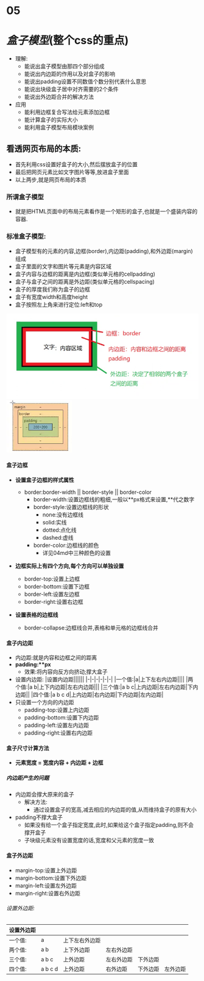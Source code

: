 # 05 
# **_盒子模型_**(整个css的重点)
+ 理解:
    + 能说出盒子模型由那四个部分组成
    + 能说出内边距的作用以及对盒子的影响
    + 能说出padding设置不同数值个数分别代表什么意思
    + 能说出块级盒子居中对齐需要的2个条件
    + 能说出外边距合并的解决方法
+ 应用
    + 能利用边框复合写法给元素添加边框
    + 能计算盒子的实际大小
    + 能利用盒子模型布局模块案例

## 看透网页布局的本质:
+ 首先利用css设置好盒子的大小,然后摆放盒子的位置
+ 最后把网页元素比如文字图片等等,放进盒子里面
+ 以上两步,就是网页布局的本质

### 所谓盒子模型
+ 就是把HTML页面中的布局元素看作是一个矩形的盒子,也就是一个盛装内容的容器.
### 标准盒子模型:
+ 盒子模型有的元素的内容,边框(border),内边距(padding),和外边距(margin) 组成
+ 盒子里面的文字和图片等元素是内容区域
+ 盒子内容与边框的距离是内边框(类似单元格的cellpadding)
+ 盒子与盒子之间的距离是外边距(类似单元格的cellspacing)
+ 盒子的厚度我们称为盒子的边框
+ 盒子有宽度width和高度height
+ 盒子按照左上角来进行定位:left和top

![alt hezimoxin](./image/hezi.jpg "hezi")
![alt hezimoxin](./image/%E7%9B%92%E5%AD%90.png)

#### 盒子边框
+ **设置盒子边框的样式属性**
    + border:border-width || border-style || border-color
        + border-width:设置边框线的粗细,一般以**px格式来设置,\**代之数字
        + border-style:设置边框线的形状
            + none:没有边框线
            + solid:实线
            + dotted:点化线
            + dashed:虚线
        + border-color:边框线的颜色
            + 详见04md中三种颜色的设置
+ **边框实际上有四个方向,每个方向可以单独设置**
    + border-top:设置上边框
    + border-bottom:设置下边框
    + border-left:设置左边框
    + border-right:设置右边框

+ **设置表格的边框线**
    + border-collapse:边框线合并,表格和单元格的边框线合并

#### 盒子内边距
+ 内边距:就是内容和边框之间的距离
+ **padding:*\*px**
    + 效果:将内容向反方向挤动;撑大盒子
+ 设置内边距:
    |设置内边距||||||
    |-|-|-|-|-|-|
    |一个值:|a|上下左右内边距||||
    |两个值:|a b|上下内边距|左右内边距|||
    |三个值:|a b c|上内边距|左右内边距|下内边距||
    |四个值:|a b c d|上内边距|右内边距|下内边距|左内边距|
+ 只设置一个方向的内边距
    + padding-top:设置上内边距
    + padding-bottom:设置下内边距
    + padding-left:设置左内边距
    + padding-right:设置右内边距

#### 盒子尺寸计算方法
+ **元素宽度 = 宽度内容 + 内边距 + 边框**

##### 内边距产生的问题
+ 内边距会撑大原来的盒子
    + 解决方法:
        + 通过设置盒子的宽高,减去相应的内边距的值,从而维持盒子的原有大小
+ padding不撑大盒子 
    + 如果没有给一个盒子指定宽度,此时,如果给这个盒子指定padding,则不会撑开盒子
    + 子块级元素没有设置宽度的话,宽度和父元素的宽度一致

#### 盒子外边距
+ margin-top:设置上外边距
+ margin-bottom:设置下外边距
+ margin-left:设置左外边距
+ margin-right:设置右外边距

###### 设置外边距:
|设置外边距||||||
|-|-|-|-|-|-|
|一个值:|a|上下左右外边距||||
|两个值:|a b|上下外边距|左右外边距|||
|三个值:|a b c|上外边距|左右外边距|下外边距||
|四个值:|a b c d|上外边距|右外边距|下外边距|左外边距|